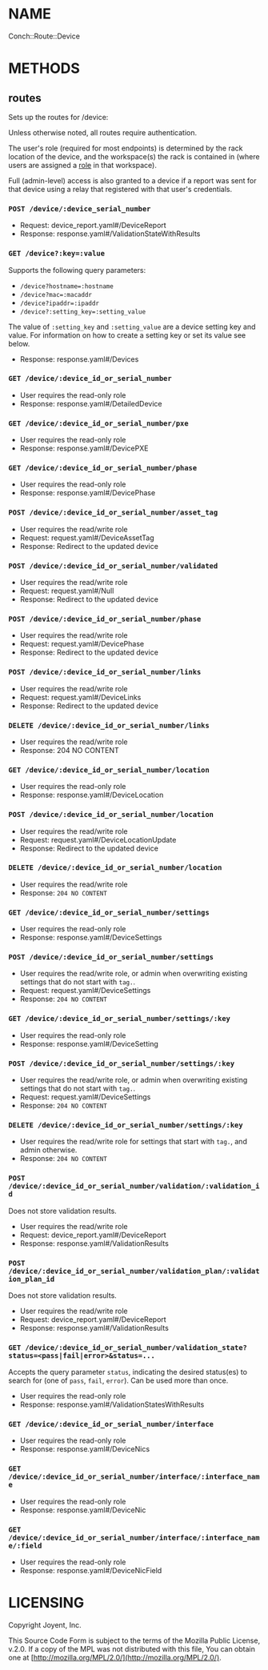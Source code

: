 # NAME

Conch::Route::Device

# METHODS

## routes

Sets up the routes for /device:

Unless otherwise noted, all routes require authentication.

The user's role (required for most endpoints) is determined by the rack location of the device,
and the workspace(s) the rack is contained in (where users are assigned a
[role](../modules/Conch::DB::Result::UserWorkspaceRole#role) in that workspace).

Full (admin-level) access is also granted to a device if a report was sent for that device
using a relay that registered with that user's credentials.

### `POST /device/:device_serial_number`

- Request: device\_report.yaml#/DeviceReport
- Response: response.yaml#/ValidationStateWithResults

### `GET /device?:key=:value`

Supports the following query parameters:

- `/device?hostname=:hostname`
- `/device?mac=:macaddr`
- `/device?ipaddr=:ipaddr`
- `/device?:setting_key=:setting_value`

The value of `:setting_key` and `:setting_value` are a device setting key and
value. For information on how to create a setting key or set its value see
below.

- Response: response.yaml#/Devices

### `GET /device/:device_id_or_serial_number`

- User requires the read-only role
- Response: response.yaml#/DetailedDevice

### `GET /device/:device_id_or_serial_number/pxe`

- User requires the read-only role
- Response: response.yaml#/DevicePXE

### `GET /device/:device_id_or_serial_number/phase`

- User requires the read-only role
- Response: response.yaml#/DevicePhase

### `POST /device/:device_id_or_serial_number/asset_tag`

- User requires the read/write role
- Request: request.yaml#/DeviceAssetTag
- Response: Redirect to the updated device

### `POST /device/:device_id_or_serial_number/validated`

- User requires the read/write role
- Request: request.yaml#/Null
- Response: Redirect to the updated device

### `POST /device/:device_id_or_serial_number/phase`

- User requires the read/write role
- Request: request.yaml#/DevicePhase
- Response: Redirect to the updated device

### `POST /device/:device_id_or_serial_number/links`

- User requires the read/write role
- Request: request.yaml#/DeviceLinks
- Response: Redirect to the updated device

### `DELETE /device/:device_id_or_serial_number/links`

- User requires the read/write role
- Response: 204 NO CONTENT

### `GET /device/:device_id_or_serial_number/location`

- User requires the read-only role
- Response: response.yaml#/DeviceLocation

### `POST /device/:device_id_or_serial_number/location`

- User requires the read/write role
- Request: request.yaml#/DeviceLocationUpdate
- Response: Redirect to the updated device

### `DELETE /device/:device_id_or_serial_number/location`

- User requires the read/write role
- Response: `204 NO CONTENT`

### `GET /device/:device_id_or_serial_number/settings`

- User requires the read-only role
- Response: response.yaml#/DeviceSettings

### `POST /device/:device_id_or_serial_number/settings`

- User requires the read/write role, or admin when overwriting existing
settings that do not start with `tag.`.
- Request: request.yaml#/DeviceSettings
- Response: `204 NO CONTENT`

### `GET /device/:device_id_or_serial_number/settings/:key`

- User requires the read-only role
- Response: response.yaml#/DeviceSetting

### `POST /device/:device_id_or_serial_number/settings/:key`

- User requires the read/write role, or admin when overwriting existing
settings that do not start with `tag.`.
- Request: request.yaml#/DeviceSettings
- Response: `204 NO CONTENT`

### `DELETE /device/:device_id_or_serial_number/settings/:key`

- User requires the read/write role for settings that start with `tag.`, and admin
otherwise.
- Response: `204 NO CONTENT`

### `POST /device/:device_id_or_serial_number/validation/:validation_id`

Does not store validation results.

- User requires the read/write role
- Request: device\_report.yaml#/DeviceReport
- Response: response.yaml#/ValidationResults

### `POST /device/:device_id_or_serial_number/validation_plan/:validation_plan_id`

Does not store validation results.

- User requires the read/write role
- Request: device\_report.yaml#/DeviceReport
- Response: response.yaml#/ValidationResults

### `GET /device/:device_id_or_serial_number/validation_state?status=<pass|fail|error>&status=...`

Accepts the query parameter `status`, indicating the desired status(es)
to search for (one of `pass`, `fail`, `error`). Can be used more than once.

- User requires the read-only role
- Response: response.yaml#/ValidationStatesWithResults

### `GET /device/:device_id_or_serial_number/interface`

- User requires the read-only role
- Response: response.yaml#/DeviceNics

### `GET /device/:device_id_or_serial_number/interface/:interface_name`

- User requires the read-only role
- Response: response.yaml#/DeviceNic

### `GET /device/:device_id_or_serial_number/interface/:interface_name/:field`

- User requires the read-only role
- Response: response.yaml#/DeviceNicField

# LICENSING

Copyright Joyent, Inc.

This Source Code Form is subject to the terms of the Mozilla Public License,
v.2.0. If a copy of the MPL was not distributed with this file, You can obtain
one at [http://mozilla.org/MPL/2.0/](http://mozilla.org/MPL/2.0/).
